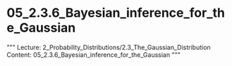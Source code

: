 # 05_2.3.6_Bayesian_inference_for_the_Gaussian

"""
Lecture: 2_Probability_Distributions/2.3_The_Gaussian_Distribution
Content: 05_2.3.6_Bayesian_inference_for_the_Gaussian
"""

